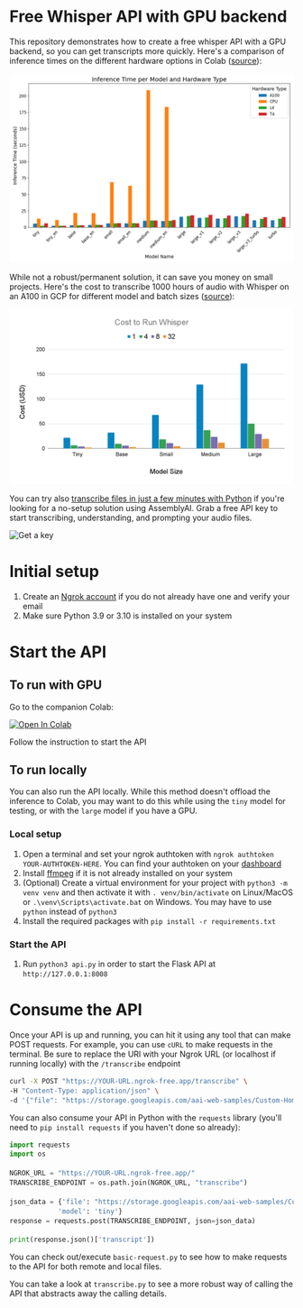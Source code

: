 # Free Whisper API with GPU backend

This repository demonstrates how to create a free whisper API with a GPU backend, so you can get transcripts more quickly. Here's a comparison of inference times on the different hardware options in Colab ([source](https://www.assemblyai.com/blog/free-whisper-api-gpu/)):

![](transcripts/inference_time_bar_chart.png)

While not a robust/permanent solution, it can save you money on small projects. Here's the cost to transcribe 1000 hours of audio with Whisper on an A100 in GCP for different model and batch sizes ([source](https://www.assemblyai.com/blog/how-to-run-openais-whisper-speech-recognition-model/)):

![](transcripts/cost_to_run.png)

You can try also [transcribe files in just a few minutes with Python](https://www.assemblyai.com/blog/assemblyai-and-python-in-5-minutes/) if you're looking for a no-setup solution using AssemblyAI. Grab a free API key to start transcribing, understanding, and prompting your audio files.

<picture>
    <source media="(min-width: 720px)" srcset="key.svg">
    <img src="key.svg" width="800" height="auto" alt="Get a key">
</picture>

# Initial setup

1. Create an [Ngrok account](https://dashboard.ngrok.com/signup) if you do not already have one and verify your email
2. Make sure Python 3.9 or 3.10 is installed on your system

# Start the API

## To run with GPU

Go to the companion Colab:

<a href="https://colab.research.google.com/drive/1Lzp_VZ2QEqfqEzs2ZdYJb35A_ivIqVwt?usp=sharing">
  <img src="https://colab.research.google.com/assets/colab-badge.svg" alt="Open In Colab"/>
</a>

Follow the instruction to start the API

## To run locally

You can also run the API locally. While this method doesn't offload the inference to Colab, you may want to do this while using the `tiny` model for testing, or with the `large` model if you have a GPU.

### Local setup

1. Open a terminal and set your ngrok authtoken with `ngrok authtoken YOUR-AUTHTOKEN-HERE`. You can find your authtoken on your [dashboard](https://dashboard.ngrok.com/get-started/your-authtoken)
2. Install [ffmpeg](https://www.ffmpeg.org/) if it is not already installed on your system
3. (Optional) Create a virtual environment for your project with `python3 -m venv venv` and then activate it with `. venv/bin/activate` on Linux/MacOS or `.\venv\Scripts\activate.bat` on Windows. You may have to use `python` instead of `python3`
4. Install the required packages with `pip install -r requirements.txt`

### Start the API

1. Run `python3 api.py` in order to start the Flask API at `http://127.0.0.1:8008`

# Consume the API

Once your API is up and running, you can hit it using any tool that can make POST requests. For example, you can use `cURL` to make requests in the terminal. Be sure to replace the URl with your Ngrok URL (or localhost if running locally) with the `/transcribe` endpoint

```bash
curl -X POST "https://YOUR-URL.ngrok-free.app/transcribe" \
-H "Content-Type: application/json" \
-d '{"file": "https://storage.googleapis.com/aai-web-samples/Custom-Home-Builder.mp3", "model": "tiny"}'
```

You can also consume your API in Python with the `requests` library (you'll need to `pip install requests` if you haven't done so already):

```python
import requests
import os

NGROK_URL = "https://YOUR-URL.ngrok-free.app/"
TRANSCRIBE_ENDPOINT = os.path.join(NGROK_URL, "transcribe")

json_data = {'file': "https://storage.googleapis.com/aai-web-samples/Custom-Home-Builder.mp3",
            'model': 'tiny'}
response = requests.post(TRANSCRIBE_ENDPOINT, json=json_data)

print(response.json()['transcript'])
```

You can check out/execute `basic-request.py` to see how to make requests to the API for both remote and local files.

You can take a look at `transcribe.py` to see a more robust way of calling the API that abstracts away the calling details.
